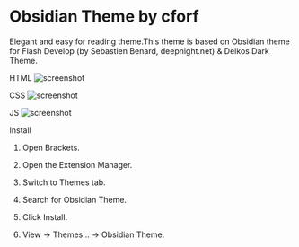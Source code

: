 Obsidian Theme by cforf
=======================

Elegant and easy for reading theme.This theme is based on Obsidian theme for Flash Develop (by Sebastien Benard, deepnight.net) & Delkos Dark Theme.

HTML
![screenshot](https://raw.githubusercontent.com/cforf/obsidiantheme_brackets/master/html.png)

CSS
![screenshot](https://raw.githubusercontent.com/cforf/obsidiantheme_brackets/master/css.png)

JS
![screenshot](https://raw.githubusercontent.com/cforf/obsidiantheme_brackets/master/js.png)

Install

1. Open Brackets.

2. Open the Extension Manager.

3. Switch to Themes tab.

4. Search for Obsidian Theme.

5. Click Install.

6. View -> Themes... -> Obsidian Theme.